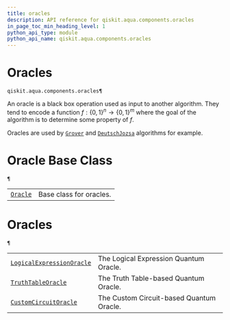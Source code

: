```yaml
---
title: oracles
description: API reference for qiskit.aqua.components.oracles
in_page_toc_min_heading_level: 1
python_api_type: module
python_api_name: qiskit.aqua.components.oracles
---
```


<span id="module-qiskit.aqua.components.oracles" />

<span id="qiskit-aqua-components-oracles" />

<span id="oracles-qiskit-aqua-components-oracles" />

# Oracles

<span id="module-qiskit.aqua.components.oracles" />

`qiskit.aqua.components.oracles¶`

An oracle is a black box operation used as input to another algorithm. They tend to encode a function $f:\{0,1\}^n \rightarrow \{0,1\}^m$ where the goal of the algorithm is to determine some property of $f$.

Oracles are used by [`Grover`](qiskit.aqua.algorithms.Grover#qiskit.aqua.algorithms.Grover "qiskit.aqua.algorithms.Grover") and [`DeutschJozsa`](qiskit.aqua.algorithms.DeutschJozsa#qiskit.aqua.algorithms.DeutschJozsa "qiskit.aqua.algorithms.DeutschJozsa") algorithms for example.

# Oracle Base Class

<span id="module-qiskit.aqua.components.oracles" />

`¶`

|                                                                                                                                 |                         |
| ------------------------------------------------------------------------------------------------------------------------------- | ----------------------- |
| [`Oracle`](qiskit.aqua.components.oracles.Oracle#qiskit.aqua.components.oracles.Oracle "qiskit.aqua.components.oracles.Oracle") | Base class for oracles. |

# Oracles

<span id="module-qiskit.aqua.components.oracles" />

`¶`

|                                                                                                                                                                                                     |                                          |
| --------------------------------------------------------------------------------------------------------------------------------------------------------------------------------------------------- | ---------------------------------------- |
| [`LogicalExpressionOracle`](qiskit.aqua.components.oracles.LogicalExpressionOracle#qiskit.aqua.components.oracles.LogicalExpressionOracle "qiskit.aqua.components.oracles.LogicalExpressionOracle") | The Logical Expression Quantum Oracle.   |
| [`TruthTableOracle`](qiskit.aqua.components.oracles.TruthTableOracle#qiskit.aqua.components.oracles.TruthTableOracle "qiskit.aqua.components.oracles.TruthTableOracle")                             | The Truth Table-based Quantum Oracle.    |
| [`CustomCircuitOracle`](qiskit.aqua.components.oracles.CustomCircuitOracle#qiskit.aqua.components.oracles.CustomCircuitOracle "qiskit.aqua.components.oracles.CustomCircuitOracle")                 | The Custom Circuit-based Quantum Oracle. |

